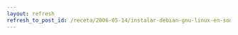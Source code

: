 ```yaml
---
layout: refresh
refresh_to_post_id: /receta/2006-05-14/instalar-debian-gnu-linux-en-sony-vaio-vgn-tx27tp
---
```

